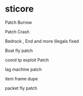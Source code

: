 # sticore
Patch Burrow

Patch Crash

Bedrock , End and more illegals fixed

Boat fly patch

coord tp exploit Patch

lag machine patch

item frame dupe

packet fly patch
